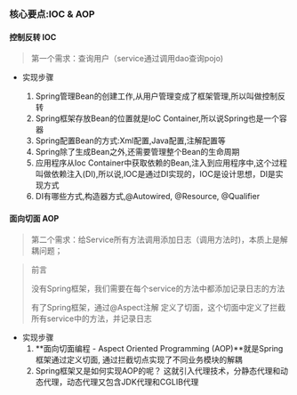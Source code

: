### 核心要点:IOC & AOP

#### 控制反转 IOC

> 第一个需求：查询用户（service通过调用dao查询pojo)
- 实现步骤
  
    1. Spring管理Bean的创建工作,从用户管理变成了框架管理,所以叫做控制反转
    2. Spring框架存放Bean的位置就是IoC Container,所以说Spring也是一个容器
    3. Spring配置Bean的方式:Xml配置,Java配置,注解配置等
    4. Spring除了生成Bean之外,还需要管理整个Bean的生命周期
    5. 应用程序从Ioc Container中获取依赖的Bean,注入到应用程序中,这个过程叫做依赖注入(DI),所以说,IOC是通过DI实现的，IOC是设计思想，DI是实现方式
    6. DI有哪些方式,构造器方式,@Autowired, @Resource, @Qualifier
    
#### 面向切面 AOP

> 第二个需求：给Service所有方法调用添加日志（调用方法时)，本质上是解耦问题；

> 前言
> 
> 没有Spring框架，我们需要在每个service的方法中都添加记录日志的方法 
> 
> 有了Spring框架，通过@Aspect注解 定义了切面，这个切面中定义了拦截所有service中的方法，并记录日志
- 实现步骤
    1. **面向切面编程 - Aspect Oriented Programming (AOP)**就是Spring 框架通过定义切面, 通过拦截切点实现了不同业务模块的解耦
    2. Spring框架又是如何实现AOP的呢？ 这就引入代理技术，分静态代理和动态代理，动态代理又包含JDK代理和CGLIB代理
    
